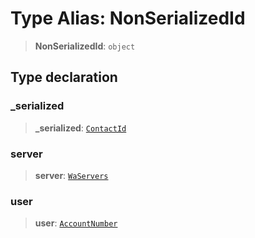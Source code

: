 # Type Alias: NonSerializedId

> **NonSerializedId**: `object`

## Type declaration

### \_serialized

> **\_serialized**: [`ContactId`](/reference/api/model/aliases/type-aliases/ContactId.md)

### server

> **server**: [`WaServers`](/reference/api/model/aliases/type-aliases/WaServers.md)

### user

> **user**: [`AccountNumber`](/reference/api/model/aliases/type-aliases/AccountNumber.md)

